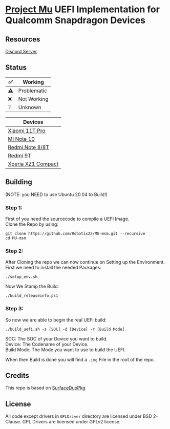 # [Project Mu](https://microsoft.github.io/mu/) UEFI Implementation for Qualcomm Snapdragon Devices

## Resources

[Discord Server](https://discord.gg/Dx2QgMx7Sv)

## Status
|✅|Working|
|--|--------|
|⚠️|Problematic|
|❌|Not Working|
|❔|Unknown|

|Devices|
|-------|
|[Xiaomi 11T Pro](https://github.com/Robotix22/MU-msm/blob/main/Status/Xiaomi-11T-Pro.md)|
|[Mi Note 10](https://github.com/Robotix22/MU-msm/blob/main/Status/Xiaomi-Mi-Note-10.md)|
|[Redmi Note 8/8T](https://github.com/Robotix22/MU-msm/blob/main/Status/Xiaomi-Redmi-Note-8.md)|
|[Redmi 9T](https://github.com/Robotix22/MU-msm/blob/main/Status/Xiaomi-Redmi-9T.md)|
|[Xperia XZ1 Compact](https://github.com/Robotix22/MU-msm/blob/main/Status/Sony-Xperia-XZ1-Compact.md)|

## Building
(NOTE: you NEED to use Ubuntu 20.04 to Build!)

### Step 1:

First of you need the sourcecode to compile a UEFI Image. <br />
Clone the Repo by using:
```
git clone https://github.com/Robotix22/MU-msm.git --recursive
cd MU-msm
```

### Step 2:

After Cloning the repo we can now continue on Setting up the Environment. <br />
First we need to install the needed Packages:
```
./setup_env.sh
```

Now We Stamp the Build:
```
./build_releaseinfo.ps1
```

### Step 3:

So now we are able to begin the real UEFI build:
```
./build_uefi.sh -s [SOC] -d [Device] -r [Build Mode]
```

SOC: The SOC of your Device you want to build. <br />
Device: The Codename of your Device. <br />
Build Mode: The Mode you want to use to build the UEFI.

When then Build is done you will find a `.img` File in the root of the repo.

## Credits

This repo is based on [SurfaceDuoPkg](https://github.com/WOA-Project/SurfaceDuoPkg)

## License

All code except drivers in `GPLDriver` directory are licensed under BSD 2-Clause.
GPL Drivers are licensed under GPLv2 license.
